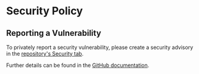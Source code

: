 # Security Policy

## Reporting a Vulnerability

To privately report a security vulnerability, please create a security advisory in the [repository's Security tab](https://github.com/justeat/httpclient-interception/security/advisories).

Further details can be found in the [GitHub documentation](https://docs.github.com/code-security/security-advisories/guidance-on-reporting-and-writing/privately-reporting-a-security-vulnerability).
